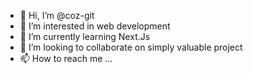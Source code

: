 - 👋 Hi, I’m @coz-git
- 👀 I’m interested in web development
- 🌱 I’m currently learning Next.Js
- 💞️ I’m looking to collaborate on simply valuable project
- 📫 How to reach me ...

<!---
coz-git/coz-git is a ✨ special ✨ repository because its `README.md` (this file) appears on your GitHub profile.
You can click the Preview link to take a look at your changes.
--->
